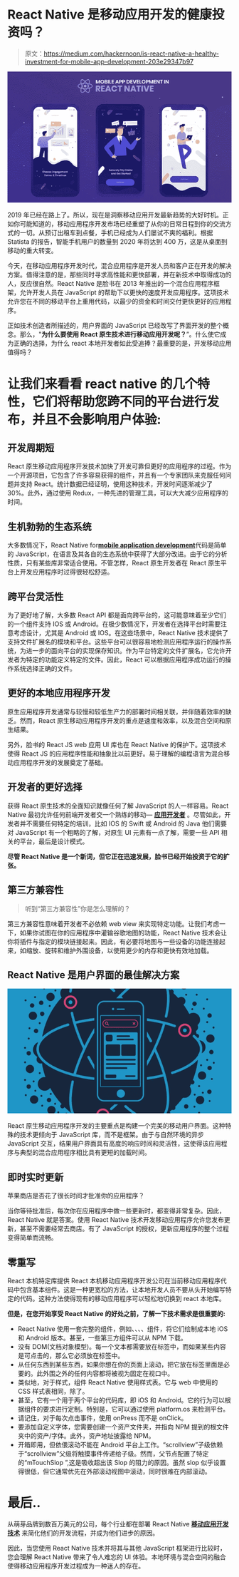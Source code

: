 # React Native 是移动应用开发的健康投资吗？

> 原文：<https://medium.com/hackernoon/is-react-native-a-healthy-investment-for-mobile-app-development-203e29347b97>

![](img/56276ab46c7779e47b006551b14f47fd.png)

2019 年已经在路上了。所以，现在是洞察移动应用开发最新趋势的大好时机。正如你可能知道的，移动应用程序开发市场已经重塑了从你的日常日程到你的交流方式的一切。从预订出租车到点餐，手机已经成为人们屡试不爽的福利。根据 Statista 的报告，智能手机用户的数量到 2020 年将达到 400 万，这是从桌面到移动的重大转变。

今天，在移动应用程序开发时代，混合应用程序是开发人员和客户正在开发的解决方案。值得注意的是，那些同时寻求高性能和更快部署，并在新技术中取得成功的人，反应很自然。React Native 是脸书在 2013 年推出的一个混合应用程序框架，允许开发人员在 JavaScript 的帮助下以更快的速度开发应用程序。这项技术允许您在不同的移动平台上重用代码，以最少的资金和时间交付更快更好的应用程序。

正如技术创造者所描述的，用户界面的 JavaScript 已经改写了界面开发的整个概念。那么，"**为什么要使用 React 原生技术进行移动应用开发呢？**”。什么使它成为正确的选择，为什么 react 本地开发者如此受追捧？最重要的是，开发移动应用值得吗？

# 让我们来看看 react native 的几个特性，它们将帮助您跨不同的平台进行发布，并且不会影响用户体验:

## 开发周期短

React 原生移动应用程序开发技术加快了开发可靠但更好的应用程序的过程。作为一个开源项目，它包含了许多容易获得的组件，并且有一个专家团队来克服任何问题并支持 React。统计数据已经证明，使用这种技术，开发时间逐渐减少了 30%。此外，通过使用 Redux，一种先进的管理工具，可以大大减少应用程序的时间。

## 生机勃勃的生态系统

大多数情况下，React Native for[**mobile application development**](https://www.xicom.biz/offerings/mobile-app-development/?utm_source=SM01)代码是简单的 JavaScript，在语言及其各自的生态系统中获得了大部分改进。由于它的分析性质，只有某些库非常适合使用。不管怎样，React 原生开发者在 React 原生平台上开发应用程序时过得很轻松舒适。

## 跨平台灵活性

为了更好地了解，大多数 React API 都是面向跨平台的，这可能意味着至少它们的一个组件支持 IOS 或 Android。在极少数情况下，开发者在选择平台时需要注意考虑设计，尤其是 Android 或 IOS。在这些场景中，React Native 技术提供了支持文件扩展名的模块和平台。这些平台可以很容易地检测应用程序运行的操作系统，为进一步的面向平台的实现保存知识。作为平台特定的文件扩展名，它允许开发者为特定的功能定义特定的文件。因此，React 可以根据应用程序成功运行的操作系统选择正确的文件。

## 更好的本地应用程序开发

原生应用程序开发通常与较慢和较低生产力的部署时间相关联，并伴随着效率的缺乏。然而，React 原生移动应用程序开发的重点是速度和效率，以及混合空间和原生结果。

另外，脸书的 React JS web 应用 UI 库也在 React Native 的保护下。这项技术使得 React JS 的应用程序性能和抽象比以前更好。易于理解的编程语言为混合移动应用程序开发的发展奠定了基础。

## 开发者的更好选择

获得 React 原生技术的全面知识就像任何了解 JavaScript 的人一样容易。React Native 最初允许任何前端开发者交一个熟练的移动— [**应用开发者**](https://www.xicom.biz/offerings/hire-mobile-developers/?utm_source=SM01) 。尽管如此，开发者并不需要任何特定的培训，比如 IOS 的 Swift 或 Android 的 Java 他们需要对 JavaScript 有一个粗略的了解，对原生 UI 元素有一点了解，需要一些 API 相关的平台，最后是设计模式。

**尽管 React Native 是一个新词，但它正在迅速发展，脸书已经开始投资于它的扩张。**

## 第三方兼容性

> 听到“第三方兼容性”你是怎么理解的？

第三方兼容性意味着开发者不必依赖 web view 来实现特定功能。让我们考虑一下，如果你试图在你的应用程序中灌输谷歌地图的功能，React Native 技术会让你将插件与指定的模块链接起来。因此，有必要将地图与一些设备的功能连接起来，如缩放、旋转和维护外围设备，以使用更少的内存和更快有效地加载。

## React Native 是用户界面的最佳解决方案

![](img/6445e8406a8f848fa8c584c980cda077.png)

React 原生移动应用程序开发的主要重点是构建一个完美的移动用户界面。这种特殊的技术更倾向于 JavaScript 库，而不是框架。由于与自然环境的异步 JavaScript 交互，结果用户界面具有高度的响应时间和灵活性，这使得该应用程序与典型的混合应用程序相比具有更短的加载时间。

## 即时实时更新

苹果商店是否花了很长时间才批准你的应用程序？

当你等待批准后，每次你在应用程序中做一些更新时，都变得非常复杂。因此，React Native 就是答案。使用 React Native 技术开发移动应用程序允许您发布更新，甚至不需要经常去商店。有了 JavaScript 的授权，更新应用程序的整个过程变得简单而流畅。

## 零重写

React 本机特定库提供 React 本机移动应用程序开发公司在当前移动应用程序代码中包含基本组件。这是一种更宽松的方法，让本地开发人员不要从头开始编写特定的代码。这种方法使得现有的移动应用程序可以轻松地切换到 react 本地库。

**但是，在您开始享受 React Native 的好处之前，了解一下技术需求是很重要的:**

*   React Native 使用一套完整的组件，例如、<view>、<scrollview>、<textinput>、<flatlist>组件，将它们绘制成本地 iOS 和 Android 版本。甚至，一些第三方组件可以从 NPM 下载。</flatlist></textinput></scrollview></view>
*   没有 DOM(文档对象模型)。每一个文本都需要放在<text>标签中，而如果某些内容是可点击的，那么它必须放在<touchable opacity="">标签中。</touchable></text>
*   从任何东西到某些东西，如果你想在你的页面上滚动，把它放在标签<scrollview>里面是必要的。此外围之外的任何内容都将被视为固定在视口中。</scrollview>
*   类似地，对于样式，组件 React Native 使用样式表。它与 web 中使用的 CSS 样式表相同，除了。
*   甚至，它有一个用于两个平台的代码库，即 iOS 和 Android。它的行为可以根据组件的要求进行定制。特别是，它可以通过使用 platform.os 来检测平台。
*   请记住，对于每次点击事件，使用 onPress 而不是 onClick。
*   要添加自定义字体，您需要创建一个资产文件夹，并指向 NPM 提到的根文件夹中的资产/字体。此外，资产地址披露给 NPM。
*   开箱即用，但依偎滚动不能在 Android 平台上工作。“scrollview”子级依赖于“scrollview”父级将触摸事件传递给子级。然而，父节点配置了特定的“mTouchSlop ”,这是吸收超出该 Slop 的阻力的原因。虽然 slop 似乎设置得很低，但它通常优先在外部滚动视图中滚动，同时很难在内部滚动。

# 最后..

从萌芽品牌到数百万美元的公司，每个行业都在部署 React Native [**移动应用开发技术**](https://www.xicom.biz/offerings/mobile-app-development/?utm_source=SM01) 来简化他们的开发流程，并成为他们进步的原因。

因此，当您使用 React Native 技术并将其与其他 JavaScript 框架进行比较时，您会理解 React Native 带来了令人难忘的 UI 体验。本地环境与混合空间的融合使得移动应用程序开发过程成为一种迷人的存在。